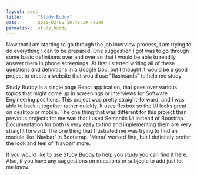 ```yaml
---
layout: post
title:      "Study Buddy"
date:       2020-02-05 10:48:19 -0500
permalink:  study_buddy
---
```



Now that I am starting to go through the job interview process, I am trying to do everything I can to be prepared. One suggestion I got was to go through some basic definitions over and over so that I would be able to readily answer them in phone screenings. At first I started writing all of these questions and definitions in a Google Doc, but I thought it would be a good project to create a website that would use "flashcards" to help me study.

Study Buddy is a single page React application, that goes over various topics that might come up in screenings or interviews for Software Engineering positions. This project was pretty straight-forward, and I was able to hack it together rather quickly. It uses flexbox so the UI looks great on desktop or mobile. The one thing that was different for this project than previous projects for me was that I used Semantic UI instead of Boostrap. Documentation for both is very easy to find and implementing them are very straight forward. The one thing that frustrated me was trying to find an module like 'Navbar' in Bootstrap. 'Menu' worked fine, but I definitely prefer the look and feel of 'Navbar' more.

If you would like to use Study Buddy to help you study you can find it [here](http://study-buddy.andydavisson.com). Also, if you have any suggestions on questions or subjects to add just let me know.
